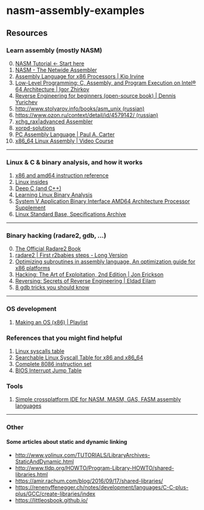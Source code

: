 # nasm-assembly-examples

## Resources

### Learn assembly (mostly NASM)
0) [NASM Tutorial <- Start here](https://cs.lmu.edu/~ray/notes/nasmtutorial/)
1) [NASM - The Netwide Assembler](https://www.nasm.us/doc/)
2) [Assembly Language for x86 Processors | Kip Irvine](https://www.amazon.com/dp/1782167102)
3) [Low-Level Programming: C, Assembly, and Program Execution on Intel® 64 Architecture | Igor Zhirkov](https://www.amazon.com/-/es/Igor-Zhirkov/dp/1484224027/ref=sr_1_2?__mk_es_US=%C3%85M%C3%85%C5%BD%C3%95%C3%91&crid=1HVS6XSBLBXN6&keywords=nasm+assembly&qid=1664734729&qu=eyJxc2MiOiIxLjkxIiwicXNhIjoiMC4wMCIsInFzcCI6IjAuMDAifQ%3D%3D&s=books&sprefix=nasm+assembly%2Cstripbooks-intl-ship%2C176&sr=1-2)
4) [Reverse Engineering for beginners (open-source book) | Dennis Yurichev](https://beginners.re/)
5) [http://www.stolyarov.info/books/asm_unix (russian)](http://www.stolyarov.info/books/asm_unix)
6) [https://www.ozon.ru/context/detail/id/4579142/ (russian)](https://www.ozon.ru/context/detail/id/4579142/)
7) [xchg_rax|advanced Assembler](https://www.xorpd.net/pages/xchg_rax/snip_00.html)
8) [xorpd-solutions](https://github.com/funnydman/xorpd-solutions)
9) [PC Assembly Language | Paul A. Carter](http://pacman128.github.io/pcasm/)
10) [x86_64 Linux Assembly | Video Course](https://www.youtube.com/watch?v=vXsUIX_Ozgc&list=PLetF-YjXm-sCH6FrTz4AQhfH6INDQvQSn&index=11)
 
---
### Linux & C & binary analysis, and how it works
1) [x86 and amd64 instruction reference](https://www.felixcloutier.com/x86/index.html)
2) [Linux insides](https://0xax.gitbooks.io/linux-insides/content/Theory/linux-theory-2.html)
3) [Deep C (and C++)](https://www.slideshare.net/olvemaudal/deep-c/22-What_will_happen_if_you)
4) [Learning Linux Binary Analysis](https://www.amazon.com/dp/1782167102)
5) [System V Application Binary Interface AMD64 Architecture Processor Supplement](https://www.intel.com/content/dam/develop/external/us/en/documents/mpx-linux64-abi.pdf)
6) [Linux Standard Base, Specifications Archive](https://refspecs.linuxfoundation.org/lsb.shtml)
---

### Binary hacking (radare2, gdb, ...)
0) [The Official Radare2 Book](https://book.rada.re/)
1) [radare2 | First r2babies steps - Long Version](https://www.itrust.lu/wp-content/uploads/2015/11/news_Radare2-Presentation.pdf)
2) [Optimizing subroutines in assembly language, An optimization guide for x86 platforms](https://www.agner.org/optimize/optimizing_assembly.pdf)
3) [Hacking: The Art of Exploitation, 2nd Edition | Jon Erickson](https://www.amazon.com/Hacking-Art-Exploitation-Jon-Erickson/dp/1593271441)
4) [Reversing: Secrets of Reverse Engineering | Eldad Eilam](https://www.amazon.com/Reversing-Secrets-Engineering-Eldad-Eilam/dp/0764574817)
5) [8 gdb tricks you should know](https://blogs.oracle.com/linux/post/8-gdb-tricks-you-should-know)

---

### OS development 
1) [Making an OS (x86) | Playlist](https://www.youtube.com/playlist?list=PLm3B56ql_akNcvH8vvJRYOc7TbYhRs19M)


### References that you might find helpful
1) [Linux syscalls table](http://blog.rchapman.org/posts/Linux_System_Call_Table_for_x86_64/)
2) [Searchable Linux Syscall Table for x86 and x86_64](https://filippo.io/linux-syscall-table/)
3) [Complete 8086 instruction set](https://yassinebridi.github.io/asm-docs/8086_instruction_set.html#top1)
4) [BIOS Interrupt Jump Table](http://www.ctyme.com/intr/int.htm)

### Tools 
1) [Simple crossplatform IDE for NASM, MASM, GAS, FASM assembly languages](https://dman95.github.io/SASM/english.html)

---
### Other

#### Some articles about static and dynamic linking
- http://www.yolinux.com/TUTORIALS/LibraryArchives-StaticAndDynamic.html
- http://www.tldp.org/HOWTO/Program-Library-HOWTO/shared-libraries.html
- https://amir.rachum.com/blog/2016/09/17/shared-libraries/
- https://renenyffenegger.ch/notes/development/languages/C-C-plus-plus/GCC/create-libraries/index
- https://littleosbook.github.io/


